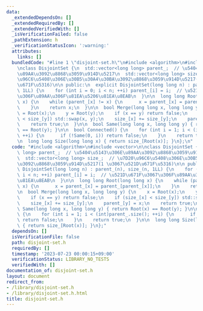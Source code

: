 ```yaml
---
data:
  _extendedDependsOn: []
  _extendedRequiredBy: []
  _extendedVerifiedWith: []
  _isVerificationFailed: false
  _pathExtension: h
  _verificationStatusIcon: ':warning:'
  attributes:
    links: []
  bundledCode: "#line 1 \"disjoint-set.h\"\n#include <algorithm>\n#include <vector>\n\
    \nclass DisjointSet {\n  std::vector<long long> parent_;  // \u5404\u5143\u306E\
    \u89AA\u3092\u8868\u3059\u914D\u5217\n  std::vector<long long> size_;  // \u7D20\
    \u96C6\u5408\u306E\u30B5\u30A4\u30BA\u3092\u8868\u3059\u914D\u5217(1 \u3067\u521D\
    \u671F\u5316)\n\n public:\n  explicit DisjointSet(long long n) : parent_(n), size_(n,\
    \ 1LL) {\n    for (int i = 0; i < n; ++i) parent_[i] = i;  // \u521D\u671F\u3067\
    \u306F\u89AA\u306F\u81EA\u5206\u81EA\u8EAB\n  }\n\n  long long Root(long long\
    \ x) {\n    while (parent_[x] != x) {\n      x = parent_[x] = parent_[parent_[x]];\n\
    \    }\n    return x;\n  }\n\n  bool Merge(long long x, long long y) {\n    x\
    \ = Root(x);\n    y = Root(y);\n    if (x == y) return false;\n    if (size_[x]\
    \ < size_[y]) std::swap(x, y);\n    size_[x] += size_[y];\n    parent_[y] = x;\n\
    \    return true;\n  }\n\n  bool Same(long long x, long long y) { return Root(x)\
    \ == Root(y); }\n\n  bool Connected() {\n    for (int i = 1; i < (int)parent_.size();\
    \ ++i) {\n      if (!Same(0, i)) return false;\n    }\n    return true;\n  }\n\
    \n  long long Size(long long x) { return size_[Root(x)]; }\n};\n"
  code: "#include <algorithm>\n#include <vector>\n\nclass DisjointSet {\n  std::vector<long\
    \ long> parent_;  // \u5404\u5143\u306E\u89AA\u3092\u8868\u3059\u914D\u5217\n\
    \  std::vector<long long> size_;  // \u7D20\u96C6\u5408\u306E\u30B5\u30A4\u30BA\
    \u3092\u8868\u3059\u914D\u5217(1 \u3067\u521D\u671F\u5316)\n\n public:\n  explicit\
    \ DisjointSet(long long n) : parent_(n), size_(n, 1LL) {\n    for (int i = 0;\
    \ i < n; ++i) parent_[i] = i;  // \u521D\u671F\u3067\u306F\u89AA\u306F\u81EA\u5206\
    \u81EA\u8EAB\n  }\n\n  long long Root(long long x) {\n    while (parent_[x] !=\
    \ x) {\n      x = parent_[x] = parent_[parent_[x]];\n    }\n    return x;\n  }\n\
    \n  bool Merge(long long x, long long y) {\n    x = Root(x);\n    y = Root(y);\n\
    \    if (x == y) return false;\n    if (size_[x] < size_[y]) std::swap(x, y);\n\
    \    size_[x] += size_[y];\n    parent_[y] = x;\n    return true;\n  }\n\n  bool\
    \ Same(long long x, long long y) { return Root(x) == Root(y); }\n\n  bool Connected()\
    \ {\n    for (int i = 1; i < (int)parent_.size(); ++i) {\n      if (!Same(0, i))\
    \ return false;\n    }\n    return true;\n  }\n\n  long long Size(long long x)\
    \ { return size_[Root(x)]; }\n};"
  dependsOn: []
  isVerificationFile: false
  path: disjoint-set.h
  requiredBy: []
  timestamp: '2023-07-23 00:00:15+09:00'
  verificationStatus: LIBRARY_NO_TESTS
  verifiedWith: []
documentation_of: disjoint-set.h
layout: document
redirect_from:
- /library/disjoint-set.h
- /library/disjoint-set.h.html
title: disjoint-set.h
---
```

